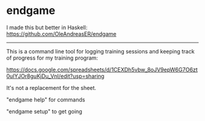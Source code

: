 # endgame

I made this but better in Haskell:
https://github.com/OleAndreasER/endgame

---
This is a command line tool for logging training sessions and keeping track of progress for my training program:

https://docs.google.com/spreadsheets/d/1CEXDh5vbw_8oJV9epW6G7O6zt0uIYJOr8guKjDu_VnI/edit?usp=sharing

It's not a replacement for the sheet.

"endgame help" for commands

"endgame setup" to get going
